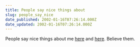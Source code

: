 ```yaml
---
title: People say nice things about
slug: people_say_nice
date_published: 2002-01-16T07:26:14.000Z
date_updated: 2002-01-16T07:26:14.000Z
---
```


People say nice things about me [here](http://www.eastwest.nu/blog.shtml) and [here](http://www.tinmanic.com/archives/00000169.htm). Believe them.
